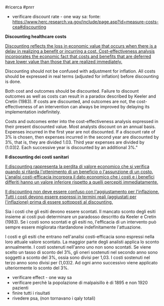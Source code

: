 #ricerca #pnrr 
- verificare discount rate - one way sa:
   fonte: https://www.herc.research.va.gov/include/page.asp?id=measure-costs-cea#discounting 

**Discounting healthcare costs**

<u>Discounting reflects the loss in economic value that occurs when there is a delay in realizing a benefit or incurring a cost. Cost-effectiveness analysis incorporates the economic fact that costs and benefits that are deferred have lower value than those that are realized immediately.</u>

Discounting should not be confused with adjustment for inflation. All costs should be expressed in real terms (adjusted for inflation) before discounting is done.

Both cost and outcomes should be discounted. Failure to discount outcomes as well as costs can result in a paradox described by Keeler and Cretin (1983). If costs are discounted, and outcomes are not, the cost-effectiveness of an intervention can always be improved by delaying its implementation indefinitely.

Costs and outcomes enter into the cost-effectiveness analysis expressed in their present discounted value. Most analysts discount on an annual basis. Expenses incurred in the first year are not discounted. If a discount rate of 3% is chosen, then expenses incurred in the second year are discounted by 3%, that is, they are divided 1.03. Third year expenses are divided by (1.03)2. Each successive year is discounted by an additional 3%."

**Il discounting dei costi sanitari**

<u>Il discounting rappresenta la perdita di valore economico che si verifica quando si ritarda l'ottenimento di un beneficio o l'assunzione di un costo. L'analisi costi-efficacia incorpora il dato economico che i costi e i benefici differiti hanno un valore inferiore rispetto a quelli percepiti immediatamente.</u>

<u>Il discounting non deve essere confuso con l'aggiustamento per l'inflazione.</u><u> Tutti i costi devono essere espressi in termini reali (aggiustati per l'inflazione) prima di essere sottoposti al discounting.</u>

Sia i costi che gli esiti devono essere scontati. Il mancato sconto degli esiti insieme ai costi può determinare un paradosso descritto da Keeler e Cretin (1983). Se i costi sono scontati e gli esiti no, l'efficacia di un intervento può sempre essere migliorata ritardandone indefinitamente l'attuazione.

I costi e gli esiti che entrano nell'analisi costi-efficacia sono espressi nella loro attuale valore scontato. La maggior parte degli analisti applica lo sconto annualmente. I costi sostenuti nell'anno uno non sono scontati. Se viene scelto un tasso di sconto del 3%, gli oneri sostenuti nel secondo anno sono soggetti a sconto del 3%, ossia sono divisi per 1,03. I costi sostenuti nel terzo anno sono divisi per (1,03)2. Ad ogni anno successivo viene applicato ulteriormente lo sconto del 3%.


- verificare effect - one way sa
- verificare perchè la popolazione di malpaisillo è di 1895 e non 1920 pazienti
- finire tutti i risultati 
- rivedere psa, (non tornavano i qaly totali)